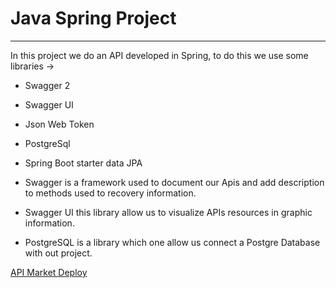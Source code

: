 # Java Spring Project
----


In this project we do an API developed in Spring, to do this we use some libraries ->



- Swagger 2
- Swagger UI
- Json Web Token
- PostgreSql
- Spring Boot starter data JPA

- Swagger is a framework used to document our Apis and add description to methods used to recovery information.

- Swagger UI this library allow us  to visualize APIs resources in graphic information.

- PostgreSQL is a library which one allow us connect a Postgre Database with out project.






[API Market Deploy](https://market00.herokuapp.com/platzi-market/api "API Market Deploy")
